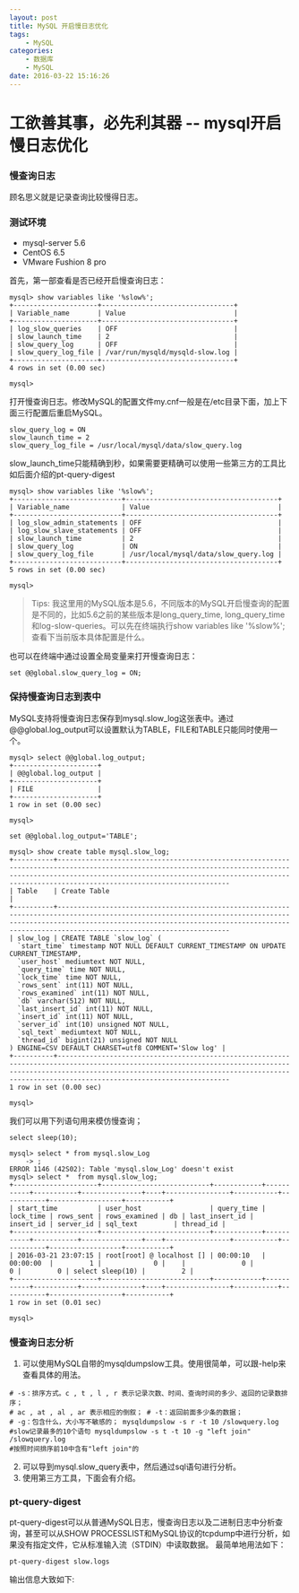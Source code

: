 ```yaml
---
layout: post
title: MySQL 开启慢日志优化
tags: 
    - MySQL
categories: 
    - 数据库
    - MySQL
date: 2016-03-22 15:16:26
---
```


# 工欲善其事，必先利其器 -- mysql开启慢日志优化


### 慢查询日志
顾名思义就是记录查询比较慢得日志。


### 测试环境

* mysql-server 5.6
* CentOS 6.5
* VMware Fushion 8 pro


首先，第一部查看是否已经开启慢查询日志：

```
mysql> show variables like '%slow%';
+---------------------+---------------------------------+
| Variable_name       | Value                           |
+---------------------+---------------------------------+
| log_slow_queries    | OFF                             |
| slow_launch_time    | 2                               |
| slow_query_log      | OFF                             |
| slow_query_log_file | /var/run/mysqld/mysqld-slow.log |
+---------------------+---------------------------------+
4 rows in set (0.00 sec)

mysql>
```

打开慢查询日志。修改MySQL的配置文件my.cnf一般是在/etc目录下面，加上下面三行配置后重启MySQL。

```
slow_query_log = ON
slow_launch_time = 2
slow_query_log_file = /usr/local/mysql/data/slow_query.log

```
slow_launch_time只能精确到秒，如果需要更精确可以使用一些第三方的工具比如后面介绍的pt-query-digest

```
mysql> show variables like '%slow%';
+---------------------------+--------------------------------------+
| Variable_name             | Value                                |
+---------------------------+--------------------------------------+
| log_slow_admin_statements | OFF                                  |
| log_slow_slave_statements | OFF                                  |
| slow_launch_time          | 2                                    |
| slow_query_log            | ON                                   |
| slow_query_log_file       | /usr/local/mysql/data/slow_query.log |
+---------------------------+--------------------------------------+
5 rows in set (0.00 sec)

mysql>
```
> Tips: 我这里用的MySQL版本是5.6，不同版本的MySQL开启慢查询的配置是不同的，比如5.6之前的某些版本是long_query_time, long_query_time和log-slow-queries。可以先在终端执行show variables like '%slow%';查看下当前版本具体配置是什么。

也可以在终端中通过设置全局变量来打开慢查询日志：

```
set @@global.slow_query_log = ON;
```

### 保持慢查询日志到表中
MySQL支持将慢查询日志保存到mysql.slow_log这张表中。通过@@global.log_output可以设置默认为TABLE，FILE和TABLE只能同时使用一个。

```
mysql> select @@global.log_output;
+---------------------+
| @@global.log_output |
+---------------------+
| FILE                |
+---------------------+
1 row in set (0.00 sec)

mysql>
```

```
set @@global.log_output='TABLE';
```

```
mysql> show create table mysql.slow_log;
+----------+-------------------------------------------------------------------------------------------------------------------------------------------------------------------------------------------------------------------------------------------------------------
| Table    | Create Table                                                                                                                                                                                                                                                                                                                                                                                                                                                                                                                                                       |
+----------+-------------------------------------------------------------------------------------------------------------------------------------------------------------------------------------------------------------------------------------------------------------
| slow_log | CREATE TABLE `slow_log` (
  `start_time` timestamp NOT NULL DEFAULT CURRENT_TIMESTAMP ON UPDATE CURRENT_TIMESTAMP,
  `user_host` mediumtext NOT NULL,
  `query_time` time NOT NULL,
  `lock_time` time NOT NULL,
  `rows_sent` int(11) NOT NULL,
  `rows_examined` int(11) NOT NULL,
  `db` varchar(512) NOT NULL,
  `last_insert_id` int(11) NOT NULL,
  `insert_id` int(11) NOT NULL,
  `server_id` int(10) unsigned NOT NULL,
  `sql_text` mediumtext NOT NULL,
  `thread_id` bigint(21) unsigned NOT NULL
) ENGINE=CSV DEFAULT CHARSET=utf8 COMMENT='Slow log' |
+----------+-------------------------------------------------------------------------------------------------------------------------------------------------------------------------------------------------------------------------------------------------------------
1 row in set (0.00 sec)

mysql>
```

我们可以用下列语句用来模仿慢查询；

```
select sleep(10);
```

```
mysql> select * from mysql.slow_Log
    -> ;
ERROR 1146 (42S02): Table 'mysql.slow_Log' doesn't exist
mysql> select *  from mysql.slow_log;
+---------------------+---------------------------+------------+-----------+-----------+---------------+----+----------------+-----------+-----------+------------------+-----------+
| start_time          | user_host                 | query_time | lock_time | rows_sent | rows_examined | db | last_insert_id | insert_id | server_id | sql_text         | thread_id |
+---------------------+---------------------------+------------+-----------+-----------+---------------+----+----------------+-----------+-----------+------------------+-----------+
| 2016-03-21 23:07:15 | root[root] @ localhost [] | 00:00:10   | 00:00:00  |         1 |             0 |    |              0 |         0 |         0 | select sleep(10) |         2 |
+---------------------+---------------------------+------------+-----------+-----------+---------------+----+----------------+-----------+-----------+------------------+-----------+
1 row in set (0.01 sec)

mysql>
```


### 慢查询日志分析
1. 可以使用MySQL自带的mysqldumpslow工具。使用很简单，可以跟-help来查看具体的用法。

```
# -s：排序方式。c , t , l , r 表示记录次数、时间、查询时间的多少、返回的记录数排序；
# ac , at , al , ar 表示相应的倒叙； # -t：返回前面多少条的数据；
# -g：包含什么，大小写不敏感的； mysqldumpslow -s r -t 10 /slowquery.log
#slow记录最多的10个语句 mysqldumpslow -s t -t 10 -g "left join" /slowquery.log
#按照时间排序前10中含有"left join"的
```

2. 可以导到mysql.slow_query表中，然后通过sql语句进行分析。
3. 使用第三方工具，下面会有介绍。


### pt-query-digest
pt-query-digest可以从普通MySQL日志，慢查询日志以及二进制日志中分析查询，甚至可以从SHOW PROCESSLIST和MySQL协议的tcpdump中进行分析，如果没有指定文件，它从标准输入流（STDIN）中读取数据。
最简单地用法如下：

```
pt-query-digest slow.logs
```

输出信息大致如下:

```

```





